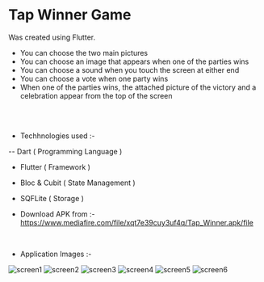 <h1>Tap Winner Game</h1>
Was created using Flutter.
<br>

- You can choose the two main pictures<br>
- You can choose an image that appears when one of the parties wins<br>
- You can choose a sound when you touch the screen at either end<br>
- You can choose a vote when one party wins<br>
- When one of the parties wins, the attached picture of the victory and a celebration appear from the top of the screen
<br>
<br>

- Techhnologies used :- 

-- Dart ( Programming Language )<br>
- Flutter ( Framework )<br>
- Bloc & Cubit ( State Management )<br>
- SQFLite ( Storage )<br>

- Download APK from :- https://www.mediafire.com/file/xqt7e39cuy3uf4q/Tap_Winner.apk/file

<br>

- Application Images :-

![screen1](https://github.com/AhmedGSonbol/Shop_App/assets/126677774/2cce75a2-4afc-413b-9545-7d0c726affc7)
![screen2](https://github.com/AhmedGSonbol/Shop_App/assets/126677774/b86b11a6-b6eb-4412-9f9e-9d8f45c6cfd6)
![screen3](https://github.com/AhmedGSonbol/Shop_App/assets/126677774/174f99d9-8f21-4635-a3cd-9eacc3151d4b)
![screen4](https://github.com/AhmedGSonbol/Shop_App/assets/126677774/776b37e0-d002-4f80-b3a7-965dfeab2738)
![screen5](https://github.com/AhmedGSonbol/Shop_App/assets/126677774/1b76dbbe-6cfd-44f3-b253-4d319de60d6b)
![screen6](https://github.com/AhmedGSonbol/Shop_App/assets/126677774/affea361-82a2-482b-a0ad-c2ef5f857ec4)
